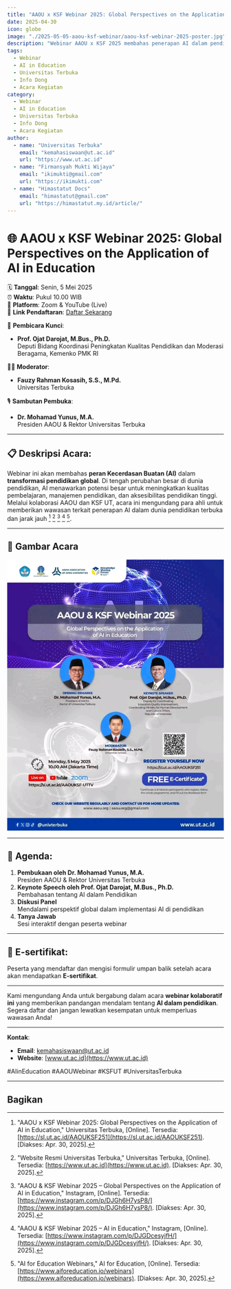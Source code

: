 ```yaml
---
title: "AAOU x KSF Webinar 2025: Global Perspectives on the Application of AI in Education"
date: 2025-04-30
icon: globe
image: "./2025-05-05-aaou-ksf-webinar/aaou-ksf-webinar-2025-poster.jpg"
description: "Webinar AAOU x KSF 2025 membahas penerapan AI dalam pendidikan. Bergabunglah untuk mendapatkan wawasan dari para ahli di bidang pendidikan terbuka dan jarak jauh."
tags:
  - Webinar
  - AI in Education
  - Universitas Terbuka
  - Info Dong
  - Acara Kegiatan
category:
  - Webinar
  - AI in Education
  - Universitas Terbuka
  - Info Dong
  - Acara Kegiatan
author:
  - name: "Universitas Terbuka"
    email: "kemahasiswaan@ut.ac.id"
    url: "https://www.ut.ac.id"
  - name: "Firmansyah Mukti Wijaya"
    email: "ikimukti@gmail.com"
    url: "https://ikimukti.com"
  - name: "Himastatut Docs"
    email: "himastatut@gmail.com"
    url: "https://himastatut.my.id/article/"
---
```


# 🌐 AAOU x KSF Webinar 2025: Global Perspectives on the Application of AI in Education

🗓 **Tanggal**: Senin, 5 Mei 2025  
⏰ **Waktu**: Pukul 10.00 WIB  
📍 **Platform**: Zoom & YouTube (Live)  
🔗 **Link Pendaftaran**: [Daftar Sekarang](https://sl.ut.ac.id/AAOUKSF251)

🎤 **Pembicara Kunci**:  
- **Prof. Ojat Darojat, M.Bus., Ph.D.**  
  Deputi Bidang Koordinasi Peningkatan Kualitas Pendidikan dan Moderasi Beragama, Kemenko PMK RI

🧑‍💼 **Moderator**:  
- **Fauzy Rahman Kosasih, S.S., M.Pd.**  
  Universitas Terbuka

🎙 **Sambutan Pembuka**:  
- **Dr. Mohamad Yunus, M.A.**  
  Presiden AAOU & Rektor Universitas Terbuka

---

## 📋 Deskripsi Acara:
Webinar ini akan membahas **peran Kecerdasan Buatan (AI)** dalam **transformasi pendidikan global**. Di tengah perubahan besar di dunia pendidikan, AI menawarkan potensi besar untuk meningkatkan kualitas pembelajaran, manajemen pendidikan, dan aksesibilitas pendidikan tinggi. Melalui kolaborasi AAOU dan KSF UT, acara ini mengundang para ahli untuk memberikan wawasan terkait penerapan AI dalam dunia pendidikan terbuka dan jarak jauh [^1] [^2] [^3] [^4] [^5].

---

## 📸 Gambar Acara
![AAOU x KSF Webinar 2025](./2025-05-05-aaou-ksf-webinar/aaou-ksf-webinar-2025-poster.jpg)

---

## 📅 Agenda:
1. **Pembukaan oleh Dr. Mohamad Yunus, M.A.**  
   Presiden AAOU & Rektor Universitas Terbuka  
2. **Keynote Speech oleh Prof. Ojat Darojat, M.Bus., Ph.D.**  
   Pembahasan tentang AI dalam Pendidikan  
3. **Diskusi Panel**  
   Mendalami perspektif global dalam implementasi AI di pendidikan  
4. **Tanya Jawab**  
   Sesi interaktif dengan peserta webinar

---

## 🎁 E-sertifikat:
Peserta yang mendaftar dan mengisi formulir umpan balik setelah acara akan mendapatkan **E-sertifikat**.

---

Kami mengundang Anda untuk bergabung dalam acara **webinar kolaboratif ini** yang memberikan pandangan mendalam tentang **AI dalam pendidikan**. Segera daftar dan jangan lewatkan kesempatan untuk memperluas wawasan Anda!

---

**Kontak**:  
- **Email**: [kemahasiswaan@ut.ac.id](mailto:kemahasiswaan@ut.ac.id)  
- **Website**: [www.ut.ac.id](https://www.ut.ac.id)

#AIinEducation #AAOUWebinar #KSFUT #UniversitasTerbuka

---

[^1]: "AAOU x KSF Webinar 2025: Global Perspectives on the Application of AI in Education," Universitas Terbuka, [Online]. Tersedia: [https://sl.ut.ac.id/AAOUKSF251](https://sl.ut.ac.id/AAOUKSF251). [Diakses: Apr. 30, 2025].  
[^2]: "Website Resmi Universitas Terbuka," Universitas Terbuka, [Online]. Tersedia: [https://www.ut.ac.id](https://www.ut.ac.id). [Diakses: Apr. 30, 2025].  
[^3]: "AAOU & KSF Webinar 2025 – Global Perspectives on the Application of AI in Education," Instagram, [Online]. Tersedia: [https://www.instagram.com/p/DJGh6H7ysP8/](https://www.instagram.com/p/DJGh6H7ysP8/). [Diakses: Apr. 30, 2025].  
[^4]: "AAOU & KSF Webinar 2025 – AI in Education," Instagram, [Online]. Tersedia: [https://www.instagram.com/p/DJGDcesyjfH/](https://www.instagram.com/p/DJGDcesyjfH/). [Diakses: Apr. 30, 2025].  
[^5]: "AI for Education Webinars," AI for Education, [Online]. Tersedia: [https://www.aiforeducation.io/webinars](https://www.aiforeducation.io/webinars). [Diakses: Apr. 30, 2025].


## Bagikan
<Share colorful />
<GitContributors />
<GitChangelog />
